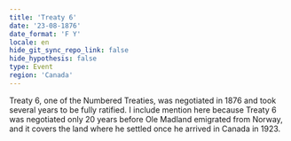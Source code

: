 ```yaml
---
title: 'Treaty 6'
date: '23-08-1876'
date_format: 'F Y'
locale: en
hide_git_sync_repo_link: false
hide_hypothesis: false
type: Event
region: 'Canada'
---
```


Treaty 6, one of the Numbered Treaties, was negotiated in 1876 and took several years to be fully ratified. I include mention here because Treaty 6 was negotiated only 20 years before Ole Madland emigrated from Norway, and it covers the land where he settled once he arrived in Canada in 1923.
